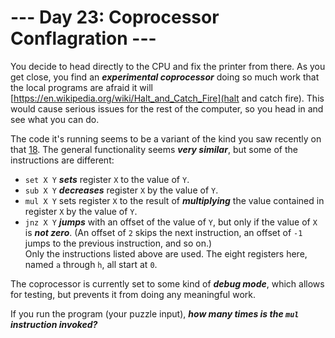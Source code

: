 # --- Day 23: Coprocessor Conflagration ---

You decide to head directly to the CPU and fix the printer from there. As you get close, you find an <em><b>experimental coprocessor</b></em> doing so much work that the local programs are afraid it will [https://en.wikipedia.org/wiki/Halt_and_Catch_Fire](halt and catch fire). This would cause serious issues for the rest of the computer, so you head in and see what you can do.


The code it's running seems to be a variant of the kind you saw recently on that [18](tablet). The general functionality seems <em><b>very similar</b></em>, but some of the instructions are different:


<ul>
<li><code>set X Y</code> <em><b>sets</b></em> register <code>X</code> to the value of <code>Y</code>.</li>
<li><code>sub X Y</code> <em><b>decreases</b></em> register <code>X</code> by the value of <code>Y</code>.</li>
<li><code>mul X Y</code> sets register <code>X</code> to the result of <em><b>multiplying</b></em> the value contained in register <code>X</code> by the value of <code>Y</code>.</li>
<li><code>jnz X Y</code> <em><b>jumps</b></em> with an offset of the value of <code>Y</code>, but only if the value of <code>X</code> is <em><b>not zero</b></em>. (An offset of <code>2</code> skips the next instruction, an offset of <code>-1</code> jumps to the previous instruction, and so on.)</li>
Only the instructions listed above are used. The eight registers here, named <code>a</code> through <code>h</code>, all start at <code>0</code>.


</ul>
The coprocessor is currently set to some kind of <em><b>debug mode</b></em>, which allows for testing, but prevents it from doing any meaningful work.


If you run the program (your puzzle input), <em><b>how many times is the <code>mul</code> instruction invoked?</b></em>


